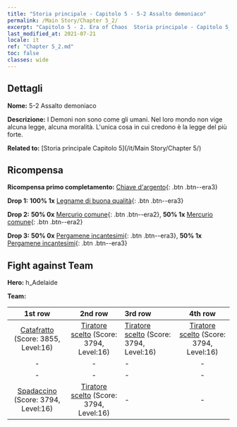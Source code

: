 ```yaml
---
title: "Storia principale - Capitolo 5 - 5-2 Assalto demoniaco"
permalink: /Main Story/Chapter 5_2/
excerpt: "Capitolo 5 - 2. Era of Chaos  Storia principale - Capitolo 5_2. 5-2 Assalto demoniaco"
last_modified_at: 2021-07-21
locale: it
ref: "Chapter 5_2.md"
toc: false
classes: wide
---
```


## Dettagli

 **Nome:** 5-2 Assalto demoniaco

 **Descrizione:** I Demoni non sono come gli umani. Nel loro mondo non vige alcuna legge, alcuna moralità. L'unica cosa in cui credono è la legge del più forte.

 **Related to:** [Storia principale Capitolo 5](/it/Main Story/Chapter 5/)

## Ricompensa

 **Ricompensa primo completamento:** [Chiave d'argento](/ItemsIT/con_693/){: .btn .btn--era3}

 **Drop 1:** **100% 1x** [Legname di buona qualità](/ItemsIT/mat_13/){: .btn .btn--era3}

 **Drop 2:** **50% 0x** [Mercurio comune](/ItemsIT/mat_8/){: .btn .btn--era2}, **50% 1x** [Mercurio comune](/ItemsIT/mat_8/){: .btn .btn--era2}

 **Drop 3:** **50% 0x** [Pergamene incantesimi](/ItemsIT/con_694/){: .btn .btn--era3}, **50% 1x** [Pergamene incantesimi](/ItemsIT/con_694/){: .btn .btn--era3}


## Fight against Team
 **Hero:** h_Adelaide

 **Team:**


  | 1st row | 2nd row | 3rd row | 4th row |
  |:----:|:----:|:----|:----:|
  | [Catafratto](/it/units/Cavalier/) (Score: 3855, Level:16)  | [Tiratore scelto](/it/units/Marksman/) (Score: 3794, Level:16)  | [Tiratore scelto](/it/units/Marksman/) (Score: 3794, Level:16)  | [Tiratore scelto](/it/units/Marksman/) (Score: 3794, Level:16)  |
  | - | - | - | - |
  | - | - | - | - |
  | [Spadaccino](/it/units/Swordsman/) (Score: 3794, Level:16)  | [Tiratore scelto](/it/units/Marksman/) (Score: 3794, Level:16)  | - | - |


